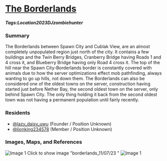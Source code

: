 # [The Borderlands](#borderlands)
___Tags:<span class="tag tag-green">Location</span><span class="tag tag-pink">2023</span><span class="tag tag-blurple">DJzombiehunter</span>___

### Summary

The Borderlands between Spawn City and Cublak View, are an almost completely unpopulated region just north of the city. It contains a few buildings and the Twin Berry Bridges, Cranberry Bridge having Roads 1 and 4 cross it, and Blueberry Bridge having only Road 4 cross it. The top of the hill near the Spawn City-Borderlands border is constantly covered with animals due to how the server optimizations effect mob pathfinding, always wanting to go up hills, not down them. The Borderlands can also be considered one of the oldest towns on the server, construction having started just before Nether Bay, the second oldest town on the server, only behind Spawn City. The only thing holding it back from the second oldest town was not having a permanent population until fairly recently.

### Residents

*   [@lazy\_daisy\_uwu](#lazydaisyuwu) (Founder / Position Unknown)
*   [@lionking234578](#lionking) (Member / Position Unknown)

### Images, Maps, and References

![Image 1](https://media.discordapp.net/attachments/1061516148325220455/1118033619735298148/image.png) Click to show image "borderlands\_11/07/23 " ![Image 1](https://media.discordapp.net/attachments/1061516148325220455/1128252356706967734/image.png)